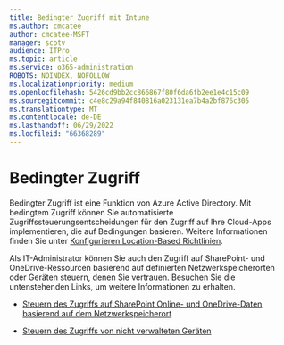 ```yaml
---
title: Bedingter Zugriff mit Intune
ms.author: cmcatee
author: cmcatee-MSFT
manager: scotv
audience: ITPro
ms.topic: article
ms.service: o365-administration
ROBOTS: NOINDEX, NOFOLLOW
ms.localizationpriority: medium
ms.openlocfilehash: 5426cd9bb2cc866867f80f6da6fb2ee1e4c15c09
ms.sourcegitcommit: c4e8c29a94f840816a023131ea7b4a2bf876c305
ms.translationtype: MT
ms.contentlocale: de-DE
ms.lasthandoff: 06/29/2022
ms.locfileid: "66368289"
---
```

# <a name="conditional-access"></a>Bedingter Zugriff

Bedingter Zugriff ist eine Funktion von Azure Active Directory. Mit bedingtem Zugriff können Sie automatisierte Zugriffssteuerungsentscheidungen für den Zugriff auf Ihre Cloud-Apps implementieren, die auf Bedingungen basieren. Weitere Informationen finden Sie unter [Konfigurieren Location-Based Richtlinien](https://docs.microsoft.com/azure/active-directory/conditional-access/overview).

Als IT-Administrator können Sie auch den Zugriff auf SharePoint- und OneDrive-Ressourcen basierend auf definierten Netzwerkspeicherorten oder Geräten steuern, denen Sie vertrauen. Besuchen Sie die untenstehenden Links, um weitere Informationen zu erhalten.

- [Steuern des Zugriffs auf SharePoint Online- und OneDrive-Daten basierend auf dem Netzwerkspeicherort](https://docs.microsoft.com/sharepoint/control-access-based-on-network-location)

- [Steuern des Zugriffs von nicht verwalteten Geräten](https://docs.microsoft.com/sharepoint/control-access-from-unmanaged-devices)

